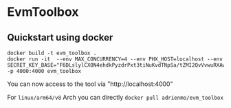 # EvmToolbox

## Quickstart using docker

```
docker build -t evm_toolbox .
docker run -it  --env MAX_CONCURRENCY=4 --env PHX_HOST=localhost --env SECRET_KEY_BASE="F6DLslylCXON4ehdkPyzdrPxt3tiNuKvdTNpSa/tZMI2QvVvwuRXAwFVKBRyxRiS" -p 4000:4000 evm_toolbox
```

You can now access to the tool via "http://localhost:4000"

For `linux/arm64/v8` Arch you can directly `docker pull adrienmo/evm_toolbox`